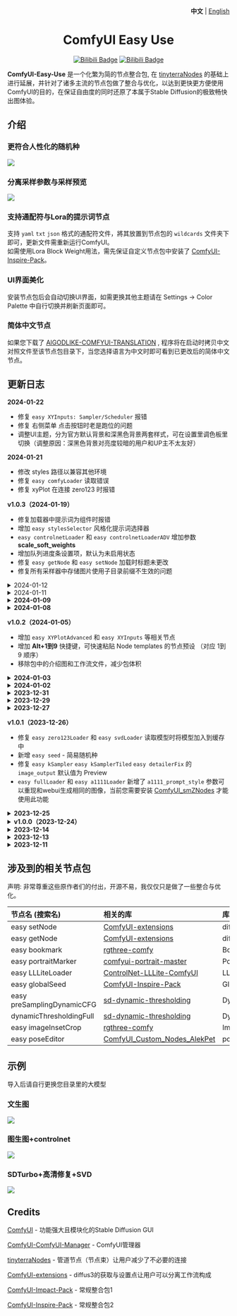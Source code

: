 <p align="right">
   <strong>中文</strong> | <a href="./README.en.md">English</a>
</p>

<div align="center">

# ComfyUI Easy Use

[![Bilibili Badge](https://img.shields.io/badge/1.0版本-00A1D6?style=for-the-badge&logo=bilibili&logoColor=white&link=https://www.bilibili.com/video/BV1Wi4y1h76G)](https://www.bilibili.com/video/BV1Wi4y1h76G)
[![Bilibili Badge](https://img.shields.io/badge/基本介绍-00A1D6?style=for-the-badge&logo=bilibili&logoColor=white&link=https://www.bilibili.com/video/BV1vQ4y1G7z7)](https://www.bilibili.com/video/BV1vQ4y1G7z7/)
</div>

**ComfyUI-Easy-Use** 是一个化繁为简的节点整合包, 在 [tinyterraNodes](https://github.com/TinyTerra/ComfyUI_tinyterraNodes) 的基础上进行延展，并针对了诸多主流的节点包做了整合与优化，以达到更快更方便使用ComfyUI的目的，在保证自由度的同时还原了本属于Stable Diffusion的极致畅快出图体验。

## 介绍

### 更符合人性化的随机种
<img src="https://raw.githubusercontent.com/yolain/yolain-comfyui-workflow/main/Docs/seed_generate_compare.jpg">

### 分离采样参数与采样预览

<img src="https://raw.githubusercontent.com/yolain/yolain-comfyui-workflow/main/Docs/workflow_node_compare.png">

### 支持通配符与Lora的提示词节点

支持 `yaml` `txt` `json` 格式的通配符文件，將其放置到节点包的 `wildcards` 文件夹下即可，更新文件需重新运行ComfyUI。 <br>
如需使用Lora Block Weight用法，需先保证自定义节点包中安装了 [ComfyUI-Inspire-Pack](https://github.com/ltdrdata/ComfyUI-Inspire-Pack)。

### UI界面美化

安装节点包后会自动切换UI界面，如需更换其他主题请在 Settings -> Color Palette 中自行切换并刷新页面即可。

### 简体中文节点

如果您下载了 [AIGODLIKE-COMFYUI-TRANSLATION](https://github.com/AIGODLIKE/AIGODLIKE-ComfyUI-Translation)
, 程序将在启动时拷贝中文对照文件至该节点包目录下，当您选择语言为中文时即可看到已更改后的简体中文节点。

## 更新日志

**2024-01-22**

- 修复 `easy XYInputs: Sampler/Scheduler` 报错
- 修复 右侧菜单 点击按钮时老是跑位的问题 
- 调整UI主题，分为官方默认背景和深黑色背景两套样式，可在设置里调色板里切换（调整原因：深黑色背景对亮度较暗的用户和UP主不太友好）

**2024-01-21**

- 修改 styles 路径以兼容其他环境
- 修复 `easy comfyLoader` 读取错误
- 修复 xyPlot 在连接 zero123 时报错

**v1.0.3（2024-01-19）**

- 修复加载器中提示词为组件时报错
- 增加 `easy stylesSelector` 风格化提示词选择器
- `easy controlnetLoader` 和 `easy controlnetLoaderADV` 增加参数 **scale_soft_weights** 
- 增加队列进度条设置项，默认为未启用状态
- 修复 `easy getNode` 和 `easy setNode` 加载时标题未更改
- 修复所有采样器中存储图片使用子目录前缀不生效的问题

<details>
<summary>2024-01-12</summary>

- 修复在Comfy新版本中UI加载失败
</details>

<details>
<summary>2024-01-11</summary>

- 替换了XY图生成时的字体文件
</details>

<details>
<summary><b>2024-01-09</b></summary>

- 修复 `easy imageInsetCrop` 测量值为百分比时步进为1
- 修复 开启 `a1111_prompt_style` 时XY图表无法使用的问题
- 增加了一个 **autocomplete** 文件夹，如果您安装了 [ComfyUI-Custom-Scripts](https://github.com/pythongosssss/ComfyUI-Custom-Scripts), 将在启动时合并该文件夹下的所有txt文件并覆盖到pyssss包里的autocomplete.txt文件。
- 右键菜单中增加了一个 `📜Groups Map(EasyUse)` 
</details>

<details>
<summary><b>2024-01-08</b></summary>

- 修改 `easy fullLoader` 和 `easy a1111Loader` 中的 **a1111_prompt_style** 默认值为 False
- `easy XYInputs ModelMergeBlocks` 支持csv文件导入数值
- 修复 `easy pipeToBasicPipe` 报错
- 移除了 `easy imageRemBg` (很多包中都有移除背景的节点，由于比较占用ComfyUI启动加载时间，这次更新中注释掉了其相关代码)
</details>

**v1.0.2（2024-01-05）**

- 增加 `easy XYPlotAdvanced` 和 `easy XYInputs` 等相关节点
- 增加 **Alt+1到9** 快捷键，可快速粘贴 Node templates 的节点预设 （对应 1到9 顺序）
- 移除包中的介绍图和工作流文件，减少包体积

<details>
<summary><b>2024-01-03</b></summary>

- 修复 `easy comfyLoader` 报错
- 修复所有包含输出图片尺寸的节点取值方式无法批处理的问题
- 增加 `easy kSamplerInpainting` 用于内补潜空间的采样器
- 增加 `easy pipeToBasicPipe` 用于转换到Impact的某些节点上
</details>

<details>
<summary><b>2024-01-02</b></summary>

- 修复 `width` 和 `height` 无法在 `easy svdLoader` 自定义的报错问题
- 修复所有采样器预览图片的地址链接 (解决在 MACOS 系统中图片无法在采样器中预览的问题）
</details>

<details>
<summary><b>2023-12-31</b></summary>

- 修复 `vae_name` 在 `easy fullLoader` 和 `easy a1111Loader` 和 `easy comfyLoader` 中选择但未替换原始vae问题
- 修复 `easy fullkSampler` 除pipe外其他输出值的报错
</details>

<details>
<summary><b>2023-12-29</b></summary>

- 修复 `easy hiresFix` 输入连接pipe和image、vae同时存在时报错
- 修复 `easy fullLoader` 中 `model_override` 连接后未执行 
</details>

<details>
<summary><b>2023-12-27</b></summary>

- 修复 因新增`easy seed` 导致action错误
- 修复 `easy xyplot` 的字体文件路径读取错误
- 修复 convert 到 `easy seed` 随机种无法固定的问题
- 修复 `easy pipeIn` 值传入的报错问题
- `easy preDetailerFix` 新增了 `optional_image` 传入图像可选，如未传默认取值为pipe里的图像
</details>

**v1.0.1（2023-12-26）**

- 修复 `easy zero123Loader` 和 `easy svdLoader` 读取模型时将模型加入到缓存中
- 新增 `easy seed` - 简易随机种
- 修复 `easy kSampler` `easy kSamplerTiled` `easy detailerFix` 的 `image_output` 默认值为 Preview
- `easy fullLoader` 和 `easy a1111Loader` 新增了 `a1111_prompt_style` 参数可以重现和webui生成相同的图像，当前您需要安装 [ComfyUI_smZNodes](https://github.com/shiimizu/ComfyUI_smZNodes) 才能使用此功能

<details>
<summary><b>2023-12-25</b></summary>

- 修复 `easy globalSeed` 不生效问题
- 修复所有的`seed_num` 因 [cg-use-everywhere](https://github.com/chrisgoringe/cg-use-everywhere) 实时更新图表导致值错乱的问题
</details>

<details>
<summary><b>v1.0.0（2023-12-24）</b></summary>

- 新增`easy positive` - 简易正面提示词文本
- 新增`easy negative`  - 简易负面提示词文本
- 新增`easy wildcards` - 支持通配符和Lora选择的提示词文本
- 新增`easy portraitMaster` - 肖像大师v2.2
- 新增`easy loraStack` - Lora堆
- 新增`easy fullLoader` - 完整版的加载器
- 新增`easy zero123Loader` - 简易zero123加载器
- 新增`easy svdLoader` - 简易svd加载器
- 新增`easy fullkSampler` - 完整版的采样器（无分离）
- 新增`easy hiresFix` - 支持Pipe的高清修复
- 新增`easy predetailerFix` `easy DetailerFix` - 支持Pipe的细节修复
- 新增`easy ultralyticsDetectorPipe` `easy samLoaderPipe` - 检测加载器（细节修复的输入项）
- 新增`easy pipein` `easy pipeout` - Pipe的输入与输出
- 新增`easy xyPlot` - 简易的xyplot (后续会更新更多可控参数)
- 新增`easy imageRemoveBG` - 图像去除背景
- 新增`easy imagePixelPerfect` - 图像完美像素
- 新增`easy poseEditor` - 姿势编辑器
- 新增UI主题（黑曜石）- 默认自动加载UI, 也可在设置中自行更替 


- 修复`easy imageSize` `easy imageSizeBySide` `easy imageSizeByLongerSide` 可作为终节点
- 修复 `seed_num` (随机种子值) 在历史记录中读取无法一致的Bug
</details>

<details>
<summary><b>2023-12-14</b></summary>

- `easy a1111Loader` 和 `easy comfyLoader` 新增 `batch_size` 传入参数
- 新增 `easy controlnetLoaderADV` 节点
- `easy controlnetLoaderADV` 和 `easy controlnetLoader` 新增 `control_net` 可选传入参数
- `easy preSampling` 和 `easy preSamplingAdvanced` 新增 `image_to_latent` 可选传入参数
- 新增 `easy imageSizeBySide` 节点，可选输出为长边或短边
</details>

<details>
<summary><b>2023-12-13</b></summary>

-  新增 `easy LLLiteLoader` 节点，如果您预先安装过 kohya-ss/ControlNet-LLLite-ComfyUI 包，请将 models 里的模型文件移动至 ComfyUI\models\controlnet\ (即comfy默认的controlnet路径里，请勿修改模型的文件名，不然会读取不到)。
-  修改 `easy controlnetLoader` 到 loader 分类底下。
-  新增 `easy imageSize` 和 `easy imageSizeByLongerSize` 输出的尺寸显示。
</details>

<details>
<summary><b>2023-12-11</b></summary>

-  新增 `easy showSpentTime` 节点用于展示图片推理花费时间与VAE解码花费时间。
</details>

## 涉及到的相关节点包

声明: 非常尊重这些原作者们的付出，开源不易，我仅仅只是做了一些整合与优化。

| 节点名 (搜索名)                  | 相关的库                                                                        | 库相关的节点                  |
|:---------------------------|:----------------------------------------------------------------------------|:------------------------|
| easy setNode               | [ComfyUI-extensions](https://github.com/diffus3/ComfyUI-extensions) | diffus3.SetNode         |
| easy getNode               | [ComfyUI-extensions](https://github.com/diffus3/ComfyUI-extensions) | diffus3.GetNode         |
| easy bookmark              | [rgthree-comfy](https://github.com/rgthree/rgthree-comfy) | Bookmark 🔖             |
| easy portraitMarker        | [comfyui-portrait-master](https://github.com/florestefano1975/comfyui-portrait-master) | Portrait Master         |
| easy LLLiteLoader          | [ControlNet-LLLite-ComfyUI](https://github.com/kohya-ss/ControlNet-LLLite-ComfyUI) | LLLiteLoader            |
| easy globalSeed            | [ComfyUI-Inspire-Pack](https://github.com/ltdrdata/ComfyUI-Inspire-Pack) | Global Seed (Inspire)   | 
| easy preSamplingDynamicCFG | [sd-dynamic-thresholding](https://github.com/mcmonkeyprojects/sd-dynamic-thresholding) | DynamicThresholdingFull | 
| dynamicThresholdingFull    | [sd-dynamic-thresholding](https://github.com/mcmonkeyprojects/sd-dynamic-thresholding) | DynamicThresholdingFull | 
| easy imageInsetCrop        | [rgthree-comfy](https://github.com/rgthree/rgthree-comfy) | ImageInsetCrop          | 
| easy poseEditor            | [ComfyUI_Custom_Nodes_AlekPet](https://github.com/AlekPet/ComfyUI_Custom_Nodes_AlekPet) | poseNode                | 

## 示例

导入后请自行更换您目录里的大模型

### 文生图

<img src="https://raw.githubusercontent.com/yolain/yolain-comfyui-workflow/main/Workflows/Simple/text_to_image.png">

### 图生图+controlnet

<img src="https://raw.githubusercontent.com/yolain/yolain-comfyui-workflow/main/Workflows/Simple/image_to_image_controlnet.png">

### SDTurbo+高清修复+SVD

<img src="https://raw.githubusercontent.com/yolain/yolain-comfyui-workflow/main/Workflows/Simple/sdturbo_hiresfix_svd.png">

## Credits

[ComfyUI](https://github.com/comfyanonymous/ComfyUI) - 功能强大且模块化的Stable Diffusion GUI

[ComfyUI-ComfyUI-Manager](https://github.com/ltdrdata/ComfyUI-Manager) - ComfyUI管理器

[tinyterraNodes](https://github.com/TinyTerra/ComfyUI_tinyterraNodes) - 管道节点（节点束）让用户减少了不必要的连接

[ComfyUI-extensions](https://github.com/diffus3/ComfyUI-extensions) - diffus3的获取与设置点让用户可以分离工作流构成 


[ComfyUI-Impact-Pack](https://github.com/ltdrdata/ComfyUI-Impact-Pack) - 常规整合包1

[ComfyUI-Inspire-Pack](https://github.com/ltdrdata/ComfyUI-Inspire-Pack) - 常规整合包2